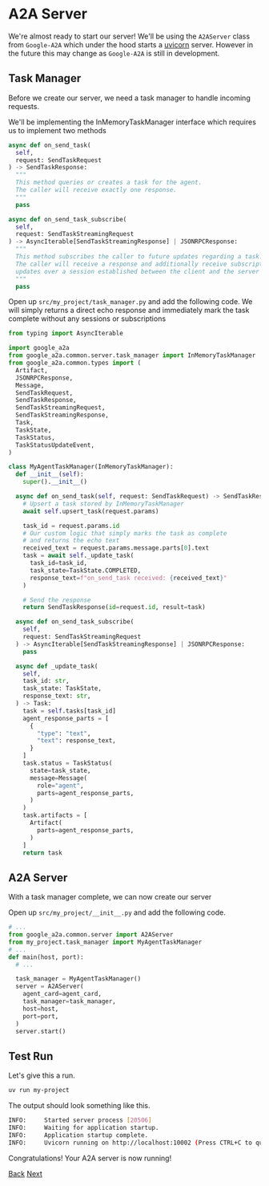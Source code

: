 # A2A Server

We're almost ready to start our server! We'll be using the `A2AServer` class from `Google-A2A` which under the hood starts a [uvicorn](https://www.uvicorn.org/) server. However in the future this may change as `Google-A2A` is still in development.

## Task Manager <!-- {docsify-ignore} -->

Before we create our server, we need a task manager to handle incoming requests.

We'll be implementing the InMemoryTaskManager interface which requires us to implement two methods

```python
async def on_send_task(
  self,
  request: SendTaskRequest
) -> SendTaskResponse:
  """
  This method queries or creates a task for the agent.
  The caller will receive exactly one response.
  """
  pass

async def on_send_task_subscribe(
  self,
  request: SendTaskStreamingRequest
) -> AsyncIterable[SendTaskStreamingResponse] | JSONRPCResponse:
  """
  This method subscribes the caller to future updates regarding a task.
  The caller will receive a response and additionally receive subscription
  updates over a session established between the client and the server
  """
  pass

```

Open up `src/my_project/task_manager.py` and add the following code. We will simply returns a direct echo response and immediately mark the task complete without any sessions or subscriptions

```python
from typing import AsyncIterable

import google_a2a
from google_a2a.common.server.task_manager import InMemoryTaskManager
from google_a2a.common.types import (
  Artifact,
  JSONRPCResponse,
  Message,
  SendTaskRequest,
  SendTaskResponse,
  SendTaskStreamingRequest,
  SendTaskStreamingResponse,
  Task,
  TaskState,
  TaskStatus,
  TaskStatusUpdateEvent,
)

class MyAgentTaskManager(InMemoryTaskManager):
  def __init__(self):
    super().__init__()

  async def on_send_task(self, request: SendTaskRequest) -> SendTaskResponse:
    # Upsert a task stored by InMemoryTaskManager
    await self.upsert_task(request.params)

    task_id = request.params.id
    # Our custom logic that simply marks the task as complete
    # and returns the echo text
    received_text = request.params.message.parts[0].text
    task = await self._update_task(
      task_id=task_id,
      task_state=TaskState.COMPLETED,
      response_text=f"on_send_task received: {received_text}"
    )

    # Send the response
    return SendTaskResponse(id=request.id, result=task)

  async def on_send_task_subscribe(
    self,
    request: SendTaskStreamingRequest
  ) -> AsyncIterable[SendTaskStreamingResponse] | JSONRPCResponse:
    pass

  async def _update_task(
    self,
    task_id: str,
    task_state: TaskState,
    response_text: str,
  ) -> Task:
    task = self.tasks[task_id]
    agent_response_parts = [
      {
        "type": "text",
        "text": response_text,
      }
    ]
    task.status = TaskStatus(
      state=task_state,
      message=Message(
        role="agent",
        parts=agent_response_parts,
      )
    )
    task.artifacts = [
      Artifact(
        parts=agent_response_parts,
      )
    ]
    return task

```

## A2A Server <!-- {docsify-ignore} -->

With a task manager complete, we can now create our server

Open up `src/my_project/__init__.py` and add the following code.

```python
# ...
from google_a2a.common.server import A2AServer
from my_project.task_manager import MyAgentTaskManager
# ...
def main(host, port):
  # ...

  task_manager = MyAgentTaskManager()
  server = A2AServer(
    agent_card=agent_card,
    task_manager=task_manager,
    host=host,
    port=port,
  )
  server.start()

```

## Test Run <!-- {docsify-ignore} -->

Let's give this a run.

```bash
uv run my-project
```

The output should look something like this.

```bash
INFO:     Started server process [20506]
INFO:     Waiting for application startup.
INFO:     Application startup complete.
INFO:     Uvicorn running on http://localhost:10002 (Press CTRL+C to quit)
```

Congratulations! Your A2A server is now running!

<div class="bottom-buttons" style="flex flex-row">
  <a href="#/tutorials/python/5_add_agent_card.md" class="back-button">Back</a>
  <a href="#/tutorials/python/7_interact_with_server.md?id=interacting-with-your-a2a-server" class="next-button">Next</a>
</div>
